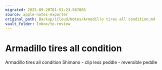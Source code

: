 ```yaml
---
migrated: 2025-09-20T01:51:23.567003
source: apple-notes-exporter
original_path: Backup/iCloud/Notes/Armadillo tires all condition.md
vault_folder: Inbox/to-review
---
```

# Armadillo tires all condition

Armadillo tires all condition
Shimano - clip less peddle - reversible peddle 
